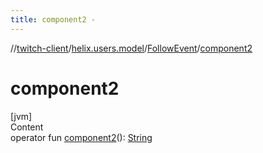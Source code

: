 ```yaml
---
title: component2 -
---
```

//[twitch-client](../../index.md)/[helix.users.model](../index.md)/[FollowEvent](index.md)/[component2](component2.md)



# component2  
[jvm]  
Content  
operator fun [component2](component2.md)(): [String](https://kotlinlang.org/api/latest/jvm/stdlib/kotlin/-string/index.html)  



